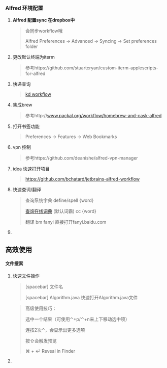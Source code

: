 ### Alfred 环境配置

1. **Alfred 配置sync 在dropbox中**

   > 会同步workflow哦
   >
   > Alfred Preferences -> Advanced -> Syncing -> Set preferences folder

2. 更改默认终端为iterm

   > 参考https://github.com/stuartcryan/custom-iterm-applescripts-for-alfred

3. 快递查询

   > [kd workflow](https://github.com/roylez/alfred_kuaidi/releases)

4. 集成brew 

   > 参考http://www.packal.org/workflow/homebrew-and-cask-alfred

5. 打开书签功能

   > Preferences -> Features -> Web Bookmarks 

6. vpn 控制

   > 参考https://github.com/deanishe/alfred-vpn-manager

7. idea 快速打开项目

   > https://github.com/bchatard/jetbrains-alfred-workflow

8. 快速查词/翻译

   > 查询系统字典 define/spell {word}
   >
   > [查询在线词典](https://github.com/liberize/alfred-dict-workflow) (默认词霸) cc {word} 
   >
   > 翻译 bm fanyi 直接打开fanyi.baidu.com

9. 







## 高效使用

#### 文件搜索

1. 快速文件操作

   > [spacebar] 文件名
   >
   > [spacebar] Algorithm.java 快速打开Algorithm.java文件

   > 高级使用技巧：
   >
   > 选中一个结果（可使用⌃+p/⌃+n来上下移动选中项）
   >
   > 连按2次⌃，会显示出更多选项
   >
   > 按⇧会触发预览
   >
   > ⌘ + ↩︎ Reveal in Finder

2. 



